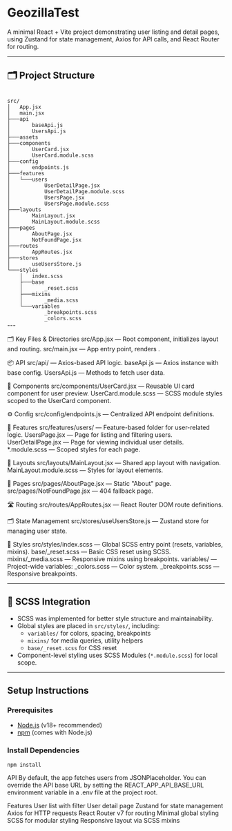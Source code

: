 # GeozillaTest

A minimal React + Vite project demonstrating user listing and detail pages, using Zustand for state management, Axios for API calls, and React Router for routing.

---

## 🗂️ Project Structure
<code>
src/
│   App.jsx
│   main.jsx
├───api
│       baseApi.js
│       UsersApi.js
├───assets
├───components
│       UserCard.jsx
│       UserCard.module.scss
├───config
│       endpoints.js
├───features
│   └───users
│           UserDetailPage.jsx        
│           UserDetailPage.module.scss
│           UsersPage.jsx
│           UsersPage.module.scss    
├───layouts
│       MainLayout.jsx
│       MainLayout.module.scss
├───pages
│       AboutPage.jsx
│       NotFoundPage.jsx
├───routes
│       AppRoutes.jsx
├───stores
│       useUsersStore.js
└───styles
    │   index.scss
    ├───base
    │       _reset.scss
    ├───mixins
    │       _media.scss
    └───variables
            _breakpoints.scss
            _colors.scss
</code>
---

🗂️ Key Files & Directories
src/App.jsx — Root component, initializes layout and routing.
src/main.jsx — App entry point, renders <App />.

📦 API
src/api/ — Axios-based API logic.
baseApi.js — Axios instance with base config.
UsersApi.js — Methods to fetch user data.

🧩 Components
src/components/UserCard.jsx — Reusable UI card component for user preview.
UserCard.module.scss — SCSS module styles scoped to the UserCard component.

⚙️ Config
src/config/endpoints.js — Centralized API endpoint definitions.

🔧 Features
src/features/users/ — Feature-based folder for user-related logic.
UsersPage.jsx — Page for listing and filtering users.
UserDetailPage.jsx — Page for viewing individual user details.
*.module.scss — Scoped styles for each page.

🧱 Layouts
src/layouts/MainLayout.jsx — Shared app layout with navigation.
MainLayout.module.scss — Styles for layout elements.

📄 Pages
src/pages/AboutPage.jsx — Static "About" page.
src/pages/NotFoundPage.jsx — 404 fallback page.

🛣 Routing
src/routes/AppRoutes.jsx — React Router DOM route definitions.

🗂 State Management
src/stores/useUsersStore.js — Zustand store for managing user state.

🎨 Styles
src/styles/index.scss — Global SCSS entry point (resets, variables, mixins).
base/_reset.scss — Basic CSS reset using SCSS.
mixins/_media.scss — Responsive mixins using breakpoints.
variables/ — Project-wide variables:
_colors.scss — Color system.
_breakpoints.scss — Responsive breakpoints.

---

## 🎨 SCSS Integration

- SCSS was implemented for better style structure and maintainability.
- Global styles are placed in `src/styles/`, including:
  - `variables/` for colors, spacing, breakpoints
  - `mixins/` for media queries, utility helpers
  - `base/_reset.scss` for CSS reset
- Component-level styling uses SCSS Modules (`*.module.scss`) for local scope.

---

## Setup Instructions

### Prerequisites

- [Node.js](https://nodejs.org/) (v18+ recommended)
- [npm](https://www.npmjs.com/) (comes with Node.js)

### Install Dependencies

```sh
npm install
```

API
By default, the app fetches users from JSONPlaceholder.
You can override the API base URL by setting the REACT_APP_API_BASE_URL environment variable in a .env file at the project root.

Features
User list with filter
User detail page
Zustand for state management
Axios for HTTP requests
React Router v7 for routing
Minimal global styling
SCSS for modular styling
Responsive layout via SCSS mixins
